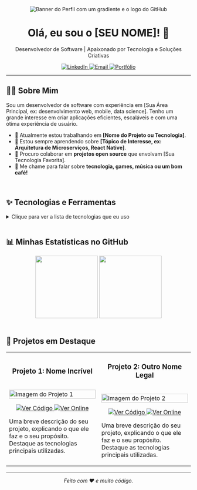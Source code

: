 <!-- 
  Olá! Este é um template limpo e estiloso para o seu perfil do GitHub.
  Fique à vontade para adaptar e personalizar.
  Lembre-se de substituir os placeholders como [SEU_NOME] e [SEU_USUARIO].
-->

<div align="center">

  <!-- Você pode criar um banner personalizado em sites como o Canva e colocar o link aqui -->
  <img src="https://i.imgur.com/VgVR3Rk.png" alt="Banner do Perfil com um gradiente e o logo do GitHub"/>

  <h1>
    Olá, eu sou o [SEU NOME]! 👋
  </h1>

  <p>
    Desenvolvedor de Software | Apaixonado por Tecnologia e Soluções Criativas
  </p>

  <!-- Badges de Contato/Redes Sociais -->
  <p>
    <a href="https://www.linkedin.com/in/[SEU_LINKEDIN]/" target="_blank">
      <img alt="LinkedIn" src="https://img.shields.io/badge/LinkedIn-0077B5?style=for-the-badge&logo=linkedin&logoColor=white">
    </a>
    <a href="mailto:[SEU_EMAIL@exemplo.com]">
      <img alt="Email" src="https://img.shields.io/badge/Email-D14836?style=for-the-badge&logo=gmail&logoColor=white">
    </a>
     <a href="https://[SEU_SITE_OU_PORTFOLIO].com/" target="_blank">
      <img alt="Portfólio" src="https://img.shields.io/badge/Meu%20Portfólio-000000?style=for-the-badge&logo=About.me&logoColor=white">
    </a>
  </p>
</div>

---

## 👨‍💻 Sobre Mim

<p>
  Sou um desenvolvedor de software com experiência em [Sua Área Principal, ex: desenvolvimento web, mobile, data science]. Tenho um grande interesse em criar aplicações eficientes, escaláveis e com uma ótima experiência de usuário.
</p>

- 🔭 Atualmente estou trabalhando em **[Nome do Projeto ou Tecnologia]**.
- 🌱 Estou sempre aprendendo sobre **[Tópico de Interesse, ex: Arquitetura de Microserviços, React Native]**.
- 👯 Procuro colaborar em **projetos open source** que envolvam [Sua Tecnologia Favorita].
- 💬 Me chame para falar sobre **tecnologia, games, música ou um bom café!**

<br>

## ✨ Tecnologias e Ferramentas

<details>
  <summary>Clique para ver a lista de tecnologias que eu uso</summary>
  <br>
  <table width="100%">
    <tr>
      <td align="center" width="180">
        <p><b>Linguagens</b></p>
        <img style="margin: 5px" src="https://img.shields.io/badge/JavaScript-F7DF1E?style=for-the-badge&logo=javascript&logoColor=black" alt="JavaScript" />
        <img style="margin: 5px" src="https://img.shields.io/badge/TypeScript-3178C6?style=for-the-badge&logo=typescript&logoColor=white" alt="TypeScript" />
        <img style="margin: 5px" src="https://img.shields.io/badge/Python-3776AB?style=for-the-badge&logo=python&logoColor=white" alt="Python" />
      </td>
      <td align="center" width="180">
        <p><b>Frontend</b></p>
        <img style="margin: 5px" src="https://img.shields.io/badge/React-20232A?style=for-the-badge&logo=react&logoColor=61DAFB" alt="React" />
        <img style="margin: 5px" src="https://img.shields.io/badge/HTML5-E34F26?style=for-the-badge&logo=html5&logoColor=white" alt="HTML5" />
        <img style="margin: 5px" src="https://img.shields.io/badge/CSS3-1572B6?style=for-the-badge&logo=css3&logoColor=white" alt="CSS3" />
      </td>
      <td align="center" width="180">
        <p><b>Backend</b></p>
        <img style="margin: 5px" src="https://img.shields.io/badge/Node.js-339933?style=for-the-badge&logo=nodedotjs&logoColor=white" alt="Node.js" />
        <img style="margin: 5px" src="https://img.shields.io/badge/PostgreSQL-4169E1?style=for-the-badge&logo=postgresql&logoColor=white" alt="PostgreSQL" />
        <img style="margin: 5px" src="https://img.shields.io/badge/Docker-2496ED?style=for-the-badge&logo=docker&logoColor=white" alt="Docker" />
      </td>
      <td align="center" width="180">
        <p><b>Ferramentas</b></p>
        <img style="margin: 5px" src="https://img.shields.io/badge/Git-F05032?style=for-the-badge&logo=git&logoColor=white" alt="Git" />
        <img style="margin: 5px" src="https://img.shields.io/badge/Figma-F24E1E?style=for-the-badge&logo=figma&logoColor=white" alt="Figma" />
        <img style="margin: 5px" src="https://img.shields.io/badge/VS%20Code-007ACC?style=for-the-badge&logo=visualstudiocode&logoColor=white" alt="VSCode" />
      </td>
    </tr>
  </table>
</details>

<br>

## 📊 Minhas Estatísticas no GitHub

<!-- 
  Troque '[SEU_USUARIO]' pelo seu nome de usuário do GitHub.
  Para os temas, você pode escolher entre: 
  dark, radical, merko, gruvbox, tokyonight, onedark, cobalt, synthwave, highcontrast, dracula
-->
<div align="center">
  <img height="170em" src="https://github-readme-stats.vercel.app/api?username=[SEU_USUARIO]&show_icons=true&theme=tokyonight&include_all_commits=true&count_private=true"/>
  <img height="170em" src="https://github-readme-stats.vercel.app/api/top-langs/?username=[SEU_USUARIO]&layout=compact&langs_count=8&theme=tokyonight"/>
</div>

<br>

## 🚀 Projetos em Destaque

<!-- 
  Nesta seção, você pode adicionar links para seus melhores projetos.
  Use o "Pin" do próprio GitHub para fixar repositórios no topo do seu perfil,
  ou crie cards personalizados aqui. Abaixo um exemplo simples:
-->
<table>
  <tr>
    <td width="50%">
      <h3 align="center">Projeto 1: Nome Incrível</h3>
      <br />
      <a href="[LINK_DO_SEU_PROJETO_1]" target="_blank">
        <img src="[LINK_DA_IMAGEM_DO_PROJETO_1]" alt="Imagem do Projeto 1" width="100%">
      </a>
      <br />
      <p align="center">
        <a href="[LINK_DO_REPOSITORIO_1]" target="_blank">
          <img src="https://img.shields.io/badge/Ver%20C%C3%B3digo-303030?style=for-the-badge&logo=github&logoColor=white" alt="Ver Código">
        </a>
        <a href="[LINK_DO_DEPLOY_1]" target="_blank">
          <img src="https://img.shields.io/badge/Ver%20Online-4c1?style=for-the-badge" alt="Ver Online">
        </a>
      </p>
      <p>
        Uma breve descrição do seu projeto, explicando o que ele faz e o seu propósito. Destaque as tecnologias principais utilizadas.
      </p>
    </td>
    <td width="50%">
      <h3 align="center">Projeto 2: Outro Nome Legal</h3>
      <br />
      <a href="[LINK_DO_SEU_PROJETO_2]" target="_blank">
        <img src="[LINK_DA_IMAGEM_DO_PROJETO_2]" alt="Imagem do Projeto 2" width="100%">
      </a>
      <br />
      <p align="center">
        <a href="[LINK_DO_REPOSITORIO_2]" target="_blank">
          <img src="https://img.shields.io/badge/Ver%20C%C3%B3digo-303030?style=for-the-badge&logo=github&logoColor=white" alt="Ver Código">
        </a>
        <a href="[LINK_DO_DEPLOY_2]" target="_blank">
          <img src="https://img.shields.io/badge/Ver%20Online-4c1?style=for-the-badge" alt="Ver Online">
        </a>
      </p>
      <p>
        Uma breve descrição do seu projeto, explicando o que ele faz e o seu propósito. Destaque as tecnologias principais utilizadas.
      </p>
    </td>
  </tr>
</table>

---

<div align="center">
  <p>
    <em>Feito com ❤️ e muito código.</em>
  </p>
</div>
